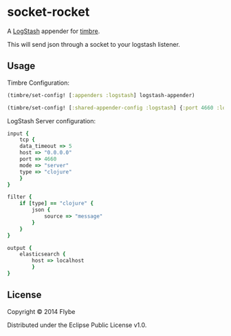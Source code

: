# socket-rocket

A [LogStash](http://logstash.net/) appender for [timbre](https://github.com/ptaoussanis/timbre).

This will send json through a socket to your logstash listener.

## Usage
Timbre  Configuration:

```clojure
(timbre/set-config! [:appenders :logstash] logstash-appender)

(timbre/set-config! [:shared-appender-config :logstash] {:port 4660 :logstash "192.168.0.2"})
```

LogStash Server configuration:
```ruby
input {
	tcp {
	data_timeout => 5
	host => "0.0.0.0"
	port => 4660
	mode => "server"
	type => "clojure"
	} 
}

filter {
	if [type] == "clojure" {
		json {
			source => "message"
		}
	}
}

output { 
    elasticsearch { 
        host => localhost 
		}	
}
```

## License

Copyright © 2014 Flybe

Distributed under the Eclipse Public License v1.0.